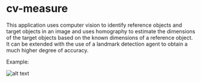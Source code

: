 # cv-measure
This application uses computer vision to identify reference objects and target objects in an image and uses homography to estimate the dimensions of the target objects based on the known dimensions of a reference object. It can be extended with the use of a landmark detection agent to obtain a much higher degree of accuracy.

Example:

![alt text](https://raw.githubusercontent.com/antkve/cv-measure/screenshot.png)
